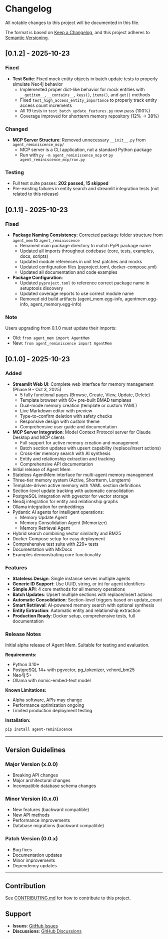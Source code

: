 # Changelog

All notable changes to this project will be documented in this file.

The format is based on [Keep a Changelog](https://keepachangelog.com/en/1.0.0/),
and this project adheres to [Semantic Versioning](https://semver.org/spec/v2.0.0.html).

## [0.1.2] - 2025-10-23

### Fixed
- **Test Suite**: Fixed mock entity objects in batch update tests to properly simulate Neo4j behavior
  - Implemented proper dict-like behavior for mock entities with `__getitem__`, `__contains__`, `keys()`, `items()`, and `get()` methods
  - Fixed `test_high_access_entity_importance` to properly track entity access count increments
  - All 19 tests in `test_batch_update_features.py` now pass (100%)
  - Coverage improved for shortterm memory repository (12% → 38%)

### Changed
- **MCP Server Structure**: Removed unnecessary `__init__.py` from `agent_reminiscence_mcp/`
  - MCP server is a CLI application, not a standard Python package
  - Run with `py -m agent_reminiscence_mcp` or `py agent_reminiscence_mcp/run.py`

### Testing
- Full test suite passes: **202 passed, 15 skipped**
- Pre-existing failures in entity search and streamlit integration tests (not related to this release)

## [0.1.1] - 2025-10-23

### Fixed
- **Package Naming Consistency**: Corrected package folder structure from `agent_mem` to `agent_reminiscence`
  - Renamed main package directory to match PyPI package name
  - Updated all imports throughout codebase (core, tests, examples, docs, scripts)
  - Updated module references in unit test patches and mocks
  - Updated configuration files (pyproject.toml, docker-compose.yml)
  - Updated all documentation and code examples
- **Package Configuration**: 
  - Updated `pyproject.toml` to reference correct package name in setuptools discovery
  - Updated coverage reports to use correct module name
  - Removed old build artifacts (agent_mem.egg-info, agentmem.egg-info, agent_memory.egg-info)

### Note
Users upgrading from 0.1.0 must update their imports:
- Old: `from agent_mem import AgentMem`
- New: `from agent_reminiscence import AgentMem`

## [0.1.0] - 2025-10-23

### Added
- **Streamlit Web UI**: Complete web interface for memory management (Phase 9 - Oct 3, 2025)
  - 5 fully functional pages (Browse, Create, View, Update, Delete)
  - Template browser with 60+ pre-built BMAD templates
  - Dual-mode memory creation (template or custom YAML)
  - Live Markdown editor with preview
  - Type-to-confirm deletion with safety checks
  - Responsive design with custom theme
  - Comprehensive user guide and documentation
- **MCP Server Integration**: Model Context Protocol server for Claude Desktop and MCP clients
  - Full support for active memory creation and management
  - Batch section updates with upsert capability (replace/insert actions)
  - Cross-tier memory search with AI synthesis
  - Entity and relationship extraction and tracking
  - Comprehensive API documentation
- Initial release of Agent Mem
- Stateless AgentMem interface for multi-agent memory management
- Three-tier memory system (Active, Shortterm, Longterm)
- Template-driven active memory with YAML section definitions
- Section-level update tracking with automatic consolidation
- PostgreSQL integration with pgvector for vector storage
- Neo4j integration for entity and relationship graphs
- Ollama integration for embeddings
- Pydantic AI agents for intelligent operations:
  - Memory Update Agent
  - Memory Consolidation Agent (Memorizer)
  - Memory Retrieval Agent
- Hybrid search combining vector similarity and BM25
- Docker Compose setup for easy deployment
- Comprehensive test suite with 229+ tests
- Documentation with MkDocs
- Examples demonstrating core functionality

### Features
- **Stateless Design**: Single instance serves multiple agents
- **Generic ID Support**: Use UUID, string, or int for agent identifiers
- **Simple API**: 4 core methods for all memory operations
- **Batch Updates**: Upsert multiple sections with replace/insert actions
- **Automatic Consolidation**: Section-level triggers based on update_count
- **Smart Retrieval**: AI-powered memory search with optional synthesis
- **Entity Extraction**: Automatic entity and relationship extraction
- **Production Ready**: Docker setup, comprehensive tests, full documentation

### Release Notes
Initial alpha release of Agent Mem. Suitable for testing and evaluation.

**Requirements:**
- Python 3.10+
- PostgreSQL 14+ with pgvector, pg_tokenizer, vchord_bm25
- Neo4j 5+
- Ollama with nomic-embed-text model

**Known Limitations:**
- Alpha software, APIs may change
- Performance optimization ongoing
- Limited production deployment testing

**Installation:**
```bash
pip install agent-reminiscence
```

---

## Version Guidelines

### Major Version (x.0.0)
- Breaking API changes
- Major architectural changes
- Incompatible database schema changes

### Minor Version (0.x.0)
- New features (backward compatible)
- New API methods
- Performance improvements
- Database migrations (backward compatible)

### Patch Version (0.0.x)
- Bug fixes
- Documentation updates
- Minor improvements
- Dependency updates

---

## Contribution

See [CONTRIBUTING.md](CONTRIBUTING.md) for how to contribute to this project.

## Support

- **Issues**: [GitHub Issues](https://github.com/yourusername/agent-reminiscence/issues)
- **Discussions**: [GitHub Discussions](https://github.com/yourusername/agent-reminiscence/discussions)

